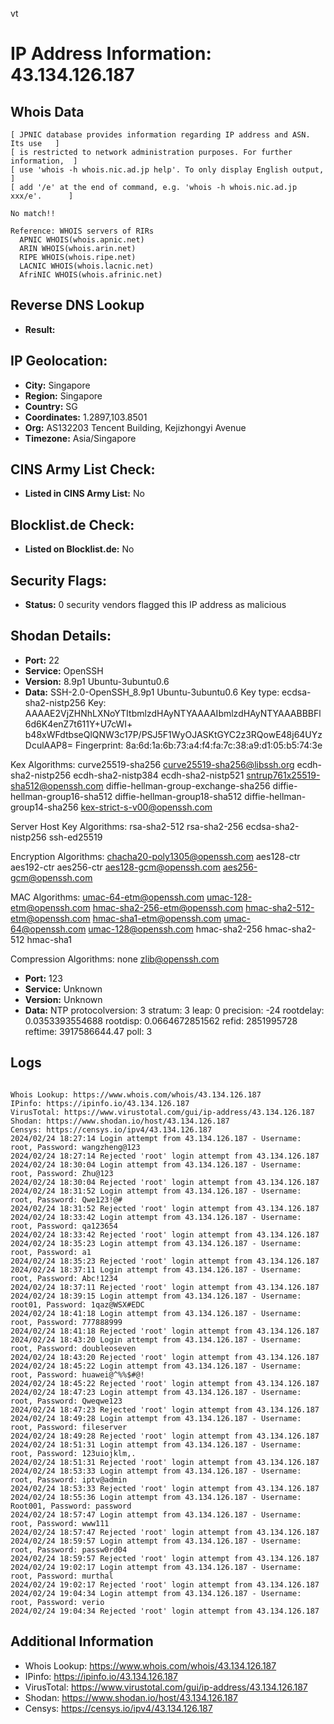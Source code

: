 vt
# IP Address Information: 43.134.126.187

## Whois Data
```
[ JPNIC database provides information regarding IP address and ASN. Its use   ]
[ is restricted to network administration purposes. For further information,  ]
[ use 'whois -h whois.nic.ad.jp help'. To only display English output,        ]
[ add '/e' at the end of command, e.g. 'whois -h whois.nic.ad.jp xxx/e'.      ]

No match!!

Reference: WHOIS servers of RIRs
  APNIC WHOIS(whois.apnic.net)
  ARIN WHOIS(whois.arin.net)
  RIPE WHOIS(whois.ripe.net)
  LACNIC WHOIS(whois.lacnic.net)
  AfriNIC WHOIS(whois.afrinic.net)

```
## Reverse DNS Lookup
- **Result:** 

## IP Geolocation:
- **City:** Singapore
- **Region:** Singapore
- **Country:** SG
- **Coordinates:** 1.2897,103.8501
- **Org:** AS132203 Tencent Building, Kejizhongyi Avenue
- **Timezone:** Asia/Singapore

## CINS Army List Check:
- **Listed in CINS Army List:** 
No

## Blocklist.de Check:
- **Listed on Blocklist.de:** 
No

## Security Flags:
- **Status:** 0 security vendors flagged this IP address as malicious

## Shodan Details:
- **Port:** 22
- **Service:** OpenSSH
- **Version:** 8.9p1 Ubuntu-3ubuntu0.6
- **Data:** SSH-2.0-OpenSSH_8.9p1 Ubuntu-3ubuntu0.6
Key type: ecdsa-sha2-nistp256
Key: AAAAE2VjZHNhLXNoYTItbmlzdHAyNTYAAAAIbmlzdHAyNTYAAABBBFl6d6K4enZ7t611Y+U7cWI+
b48xWFdtbseQlQNW3c17P/PSJ5F1WyOJASKtGYC2z3RQowE48j64UYzDculAAP8=
Fingerprint: 8a:6d:1a:6b:73:a4:f4:fa:7c:38:a9:d1:05:b5:74:3e

Kex Algorithms:
	curve25519-sha256
	curve25519-sha256@libssh.org
	ecdh-sha2-nistp256
	ecdh-sha2-nistp384
	ecdh-sha2-nistp521
	sntrup761x25519-sha512@openssh.com
	diffie-hellman-group-exchange-sha256
	diffie-hellman-group16-sha512
	diffie-hellman-group18-sha512
	diffie-hellman-group14-sha256
	kex-strict-s-v00@openssh.com

Server Host Key Algorithms:
	rsa-sha2-512
	rsa-sha2-256
	ecdsa-sha2-nistp256
	ssh-ed25519

Encryption Algorithms:
	chacha20-poly1305@openssh.com
	aes128-ctr
	aes192-ctr
	aes256-ctr
	aes128-gcm@openssh.com
	aes256-gcm@openssh.com

MAC Algorithms:
	umac-64-etm@openssh.com
	umac-128-etm@openssh.com
	hmac-sha2-256-etm@openssh.com
	hmac-sha2-512-etm@openssh.com
	hmac-sha1-etm@openssh.com
	umac-64@openssh.com
	umac-128@openssh.com
	hmac-sha2-256
	hmac-sha2-512
	hmac-sha1

Compression Algorithms:
	none
	zlib@openssh.com


- **Port:** 123
- **Service:** Unknown
- **Version:** Unknown
- **Data:** NTP
protocolversion: 3
stratum: 3
leap: 0
precision: -24
rootdelay: 0.0353393554688
rootdisp: 0.0664672851562
refid: 2851995728
reftime: 3917586644.47
poll: 3



## Logs
```

Whois Lookup: https://www.whois.com/whois/43.134.126.187
IPinfo: https://ipinfo.io/43.134.126.187
VirusTotal: https://www.virustotal.com/gui/ip-address/43.134.126.187
Shodan: https://www.shodan.io/host/43.134.126.187
Censys: https://censys.io/ipv4/43.134.126.187
2024/02/24 18:27:14 Login attempt from 43.134.126.187 - Username: root, Password: wangzheng@123
2024/02/24 18:27:14 Rejected 'root' login attempt from 43.134.126.187
2024/02/24 18:30:04 Login attempt from 43.134.126.187 - Username: root, Password: Zhu@123
2024/02/24 18:30:04 Rejected 'root' login attempt from 43.134.126.187
2024/02/24 18:31:52 Login attempt from 43.134.126.187 - Username: root, Password: Qwe123!@#
2024/02/24 18:31:52 Rejected 'root' login attempt from 43.134.126.187
2024/02/24 18:33:42 Login attempt from 43.134.126.187 - Username: root, Password: qa123654
2024/02/24 18:33:42 Rejected 'root' login attempt from 43.134.126.187
2024/02/24 18:35:23 Login attempt from 43.134.126.187 - Username: root, Password: a1
2024/02/24 18:35:23 Rejected 'root' login attempt from 43.134.126.187
2024/02/24 18:37:11 Login attempt from 43.134.126.187 - Username: root, Password: Abc!1234
2024/02/24 18:37:11 Rejected 'root' login attempt from 43.134.126.187
2024/02/24 18:39:15 Login attempt from 43.134.126.187 - Username: root01, Password: 1qaz@WSX#EDC
2024/02/24 18:41:18 Login attempt from 43.134.126.187 - Username: root, Password: 777888999
2024/02/24 18:41:18 Rejected 'root' login attempt from 43.134.126.187
2024/02/24 18:43:20 Login attempt from 43.134.126.187 - Username: root, Password: doubleoseven
2024/02/24 18:43:20 Rejected 'root' login attempt from 43.134.126.187
2024/02/24 18:45:22 Login attempt from 43.134.126.187 - Username: root, Password: huawei@^%%$#@!
2024/02/24 18:45:22 Rejected 'root' login attempt from 43.134.126.187
2024/02/24 18:47:23 Login attempt from 43.134.126.187 - Username: root, Password: Qweqwe123
2024/02/24 18:47:23 Rejected 'root' login attempt from 43.134.126.187
2024/02/24 18:49:28 Login attempt from 43.134.126.187 - Username: root, Password: fileserver
2024/02/24 18:49:28 Rejected 'root' login attempt from 43.134.126.187
2024/02/24 18:51:31 Login attempt from 43.134.126.187 - Username: root, Password: 123uiojklm,.
2024/02/24 18:51:31 Rejected 'root' login attempt from 43.134.126.187
2024/02/24 18:53:33 Login attempt from 43.134.126.187 - Username: root, Password: iptv@admin
2024/02/24 18:53:33 Rejected 'root' login attempt from 43.134.126.187
2024/02/24 18:55:36 Login attempt from 43.134.126.187 - Username: Root001, Password: password
2024/02/24 18:57:47 Login attempt from 43.134.126.187 - Username: root, Password: www111
2024/02/24 18:57:47 Rejected 'root' login attempt from 43.134.126.187
2024/02/24 18:59:57 Login attempt from 43.134.126.187 - Username: root, Password: passw0rd04
2024/02/24 18:59:57 Rejected 'root' login attempt from 43.134.126.187
2024/02/24 19:02:17 Login attempt from 43.134.126.187 - Username: root, Password: murthal
2024/02/24 19:02:17 Rejected 'root' login attempt from 43.134.126.187
2024/02/24 19:04:34 Login attempt from 43.134.126.187 - Username: root, Password: verio
2024/02/24 19:04:34 Rejected 'root' login attempt from 43.134.126.187

```
## Additional Information
- Whois Lookup: https://www.whois.com/whois/43.134.126.187
- IPinfo: https://ipinfo.io/43.134.126.187
- VirusTotal: https://www.virustotal.com/gui/ip-address/43.134.126.187
- Shodan: https://www.shodan.io/host/43.134.126.187
- Censys: https://censys.io/ipv4/43.134.126.187

